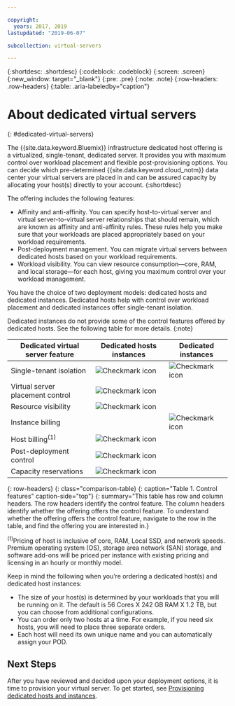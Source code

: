 ```yaml
---

copyright:
  years: 2017, 2019
lastupdated: "2019-06-07"

subcollection: virtual-servers

---
```


{:shortdesc: .shortdesc}
{:codeblock: .codeblock}
{:screen: .screen}
{:new_window: target="_blank"}
{:pre: .pre}
{:note: .note}
{:row-headers: .row-headers}
{:table: .aria-labeledby="caption"}


# About dedicated virtual servers
{: #dedicated-virtual-servers}

The {{site.data.keyword.Bluemix}} infrastructure dedicated host offering is a virtualized, single-tenant, dedicated server. It provides you with maximum control over workload placement and flexible post-provisioning options. You can decide which pre-determined {{site.data.keyword.cloud_notm}} data center your virtual servers are placed in and can be assured capacity by allocating your host(s) directly to your account.
{:shortdesc}

The offering includes the following features:

* Affinity and anti-affinity. You can specify host-to-virtual server and virtual server-to-virtual server relationships that should remain, which are known as affinity and anti-affinity rules. These rules help you make sure that your workloads are placed appropriately based on your workload requirements.
* Post-deployment management. You can migrate virtual servers between dedicated hosts based on your workload requirements.
* Workload visibility. You can view resource consumption—core, RAM, and local storage—for each host, giving you maximum control over your workload management.

You have the choice of two deployment models: dedicated hosts and dedicated instances. Dedicated hosts help with control over workload placement and dedicated instances offer single-tenant isolation.

Dedicated instances do not provide some of the control features offered by dedicated hosts.  See the following table for more details.
{:note}

| Dedicated virtual server feature | Dedicated hosts instances | Dedicated instances |
| ------- | ------- | ------- |
| Single-tenant isolation | ![Checkmark icon](../../icons/checkmark-icon.svg) | ![Checkmark icon](../../icons/checkmark-icon.svg) |
| Virtual server placement control | ![Checkmark icon](../../icons/checkmark-icon.svg) |   |
| Resource visibility | ![Checkmark icon](../../icons/checkmark-icon.svg) |   |
| Instance billing |   | ![Checkmark icon](../../icons/checkmark-icon.svg) |
| Host billing<sup>(1)</sup> | ![Checkmark icon](../../icons/checkmark-icon.svg) |   |
| Post-deployment control | ![Checkmark icon](../../icons/checkmark-icon.svg) |   |
| Capacity reservations | ![Checkmark icon](../../icons/checkmark-icon.svg) |   |
{: row-headers}
{: class="comparison-table}
{: caption="Table 1. Control features" caption-side="top"}
{: summary="This table has row and column headers. The row headers identify the control feature. The column headers identify whether the offering offers the control feature. To understand whether the offering offers the control feature, navigate to the row in the table, and find the offering you are interested in.}

<sup>(1)</sup>Pricing of host is inclusive of core, RAM, Local SSD, and network speeds. Premium operating system (OS), storage area network (SAN) storage, and software add-ons will be priced per instance with existing pricing and licensing in an hourly or monthly model.

Keep in mind the following when you’re ordering a dedicated host(s) and dedicated host instances:

* The size of your host(s) is determined by your workloads that you will be running on it. The default is 56 Cores X 242 GB RAM X 1.2 TB, but you can choose from additional configurations.
* You can order only two hosts at a time. For example, if you need six hosts, you will need to place three separate orders.
* Each host will need its own unique name and you can automatically assign your POD.

## Next Steps

After you have reviewed and decided upon your deployment options, it is time to provision your virtual server. To get started, see [Provisioning dedicated hosts and instances](/docs/vsi?topic=virtual-servers-ordering-vs-dedicated).
